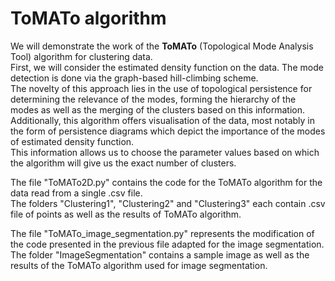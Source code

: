 # ToMATo algorithm

We will demonstrate the work of the **ToMATo** (Topological Mode Analysis Tool) algorithm for clustering data.  
First, we will consider the estimated density function on the data. The mode detection is done via the graph-based hill-climbing scheme.  
The novelty of this approach lies in the use of topological persistence for determining the relevance of the modes, forming the hierarchy of the modes as well as the merging of the clusters based on this information.  
Additionally, this algorithm offers visualisation of the data, most notably in the form of persistence diagrams which depict the importance of the modes of estimated density function.  
This information allows us to choose the parameter values based on which the algorithm will give us the exact number of clusters.

The file "ToMATo2D.py" contains the code for the ToMATo algorithm for the data read from a single .csv file.  
The folders "Clustering1", "Clustering2" and "Clustering3" each contain .csv file of points as well as the results of ToMATo algorithm.

The file "ToMATo_image_segmentation.py" represents the modification of the code presented in the previous file adapted for the image segmentation.  
The folder "ImageSegmentation" contains a sample image as well as the results of the ToMATo algorithm used for image segmentation.
